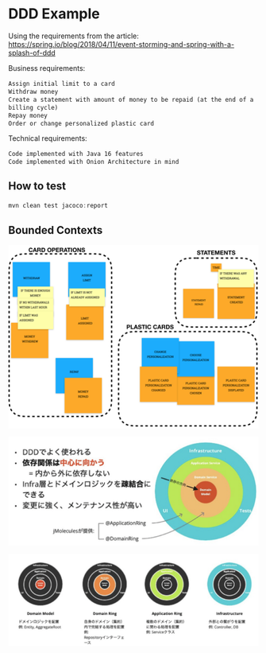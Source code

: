 # DDD Example

Using the requirements from the article:
https://spring.io/blog/2018/04/11/event-storming-and-spring-with-a-splash-of-ddd


Business requirements:

```
Assign initial limit to a card
Withdraw money
Create a statement with amount of money to be repaid (at the end of a billing cycle)
Repay money
Order or change personalized plastic card
```

Technical requirements:

```
Code implemented with Java 16 features
Code implemented with Onion Architecture in mind
```

## How to test

```java
mvn clean test jacoco:report
```


## Bounded Contexts

![](../docs/images/es-example-bounded-contests.png)

![](../docs/images/jmolecules.png)

![](../docs/images/jmolecules2.png)
